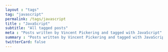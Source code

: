 ```yaml
---
layout : "tags"
tag: "javascript"
permalink: /tags/javascript
title : "JavaScript"
subtitle: "All tagged posts"
meta : "Posts written by Vincent Pickering and tagged with JavaScript"
summary : "Posts written by Vincent Pickering and tagged with JavaScript"
twitterCard: false
---
```


